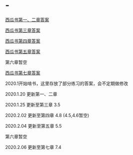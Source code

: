 # -
[西瓜书第一、二章答案](https://nbviewer.jupyter.org/github/Jweeeeee/ML-ZhouZhihua-partial-answers/blob/master/%E6%9C%BA%E5%99%A8%E5%AD%A6%E4%B9%A0%EF%BC%88%E5%91%A8%E5%BF%97%E5%8D%8E%EF%BC%89%E7%AC%AC%E4%B8%80%E3%80%81%E4%BA%8C%E7%AB%A0%E7%BB%83%E4%B9%A0%E7%AD%94%E6%A1%88.ipynb)

[西瓜书第三章答案](https://nbviewer.jupyter.org/github/Jweeeeee/ML-ZhouZhihua-partial-answers/blob/master/%E6%9C%BA%E5%99%A8%E5%AD%A6%E4%B9%A0%EF%BC%88%E5%91%A8%E5%BF%97%E5%8D%8E%EF%BC%89%E7%AC%AC%E4%B8%89%E7%AB%A0%E7%BB%83%E4%B9%A0%E7%AD%94%E6%A1%88.ipynb)

[西瓜书第四章答案](https://nbviewer.jupyter.org/github/Jweeeeee/ML-ZhouZhihua-partial-answers/blob/master/%E6%9C%BA%E5%99%A8%E5%AD%A6%E4%B9%A0%EF%BC%88%E5%91%A8%E5%BF%97%E5%8D%8E%EF%BC%89%E7%AC%AC%E5%9B%9B%E7%AB%A0%E7%BB%83%E4%B9%A0%E7%AD%94%E6%A1%88.ipynb)

[西瓜书第五章答案](https://nbviewer.jupyter.org/github/Jweeeeee/ML-ZhouZhihua-partial-answers/blob/master/%E6%9C%BA%E5%99%A8%E5%AD%A6%E4%B9%A0%EF%BC%88%E5%91%A8%E5%BF%97%E5%8D%8E%EF%BC%89%E7%AC%AC%E4%BA%94%E7%AB%A0%E7%BB%83%E4%B9%A0%E7%AD%94%E6%A1%88.ipynb)

第六章暂空

[西瓜书第七章答案](https://nbviewer.jupyter.org/github/Jweeeeee/ML-ZhouZhihua-partial-answers/blob/master/%E6%9C%BA%E5%99%A8%E5%AD%A6%E4%B9%A0%EF%BC%88%E5%91%A8%E5%BF%97%E5%8D%8E%EF%BC%89%E7%AC%AC%E4%B8%83%E7%AB%A0%E7%BB%83%E4%B9%A0%E7%AD%94%E6%A1%88.ipynb)

2020.1开始啃书，这里存放了部分练习的答案，会不定期做修改

2020.1.20 更新第一、二章

2020.1.25 更新至第三章 3.5

2020.2.02 更新至第四章 4.8 (4.5,4.6暂空)

2020.2.04 更新至第五章 5.5 

第六章暂空

2020.2.06 更新至第七章 7.4
